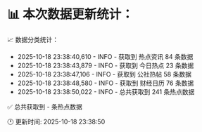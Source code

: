 📊 本次数据更新统计：
==========================

📈 数据分类统计：
- 2025-10-18 23:38:40,610 - INFO - 获取到 热点资讯 84 条数据
- 2025-10-18 23:38:43,879 - INFO - 获取到 今日热点 23 条数据
- 2025-10-18 23:38:47,106 - INFO - 获取到 公社热帖 58 条数据
- 2025-10-18 23:38:48,580 - INFO - 获取到 财经日历 76 条数据
- 2025-10-18 23:38:50,022 - INFO - 总共获取到 241 条热点数据

✅ 总共获取到 - 条热点数据

🕐 更新时间: 2025-10-18 23:38:50
